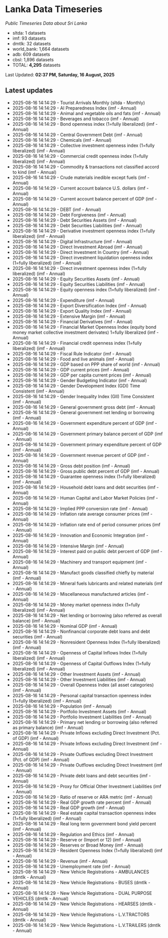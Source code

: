 # Lanka Data Timeseries
*Public Timeseries Data about Sri Lanka*

* sltda: 1 datasets
* imf: 93 datasets
* dmtlk: 32 datasets
* world_bank: 1,664 datasets
* adb: 609 datasets
* cbsl: 1,896 datasets
* TOTAL: **4,295** datasets

Last Updated: **02:37 PM, Saturday, 16 August, 2025**

## Latest updates

* 2025-08-16 14:14:29 - Tourist Arrivals Monthly (sltda - Monthly)
* 2025-08-16 14:14:29 - AI Preparedness Index (imf - Annual)
* 2025-08-16 14:14:29 - Animal and vegetable oils and fats (imf - Annual)
* 2025-08-16 14:14:29 - Beverages and tobacco (imf - Annual)
* 2025-08-16 14:14:29 - Bond openness index (1=fully liberalized) (imf - Annual)
* 2025-08-16 14:14:29 - Central Government Debt (imf - Annual)
* 2025-08-16 14:14:29 - Chemicals (imf - Annual)
* 2025-08-16 14:14:29 - Collective investment openness index (1=fully liberalized) (imf - Annual)
* 2025-08-16 14:14:29 - Commercial credit openness index (1=fully liberalized) (imf - Annual)
* 2025-08-16 14:14:29 - Commodity & transactions not classified accord to kind (imf - Annual)
* 2025-08-16 14:14:29 - Crude materials inedible except fuels (imf - Annual)
* 2025-08-16 14:14:29 - Current account balance U.S. dollars (imf - Annual)
* 2025-08-16 14:14:29 - Current account balance percent of GDP (imf - Annual)
* 2025-08-16 14:14:29 - DEBT (imf - Annual)
* 2025-08-16 14:14:29 - Debt Forgiveness (imf - Annual)
* 2025-08-16 14:14:29 - Debt Securities Assets (imf - Annual)
* 2025-08-16 14:14:29 - Debt Securities Liabilities (imf - Annual)
* 2025-08-16 14:14:29 - Derivative investment openness index (1=fully liberalized) (imf - Annual)
* 2025-08-16 14:14:29 - Digital Infrastructure (imf - Annual)
* 2025-08-16 14:14:29 - Direct Investment Abroad (imf - Annual)
* 2025-08-16 14:14:29 - Direct Investment In Country (imf - Annual)
* 2025-08-16 14:14:29 - Direct investment liquidation openness index (1=fully liberalized) (imf - Annual)
* 2025-08-16 14:14:29 - Direct investment openness index (1=fully liberalized) (imf - Annual)
* 2025-08-16 14:14:29 - Equity Securities Assets (imf - Annual)
* 2025-08-16 14:14:29 - Equity Securities Liabilities (imf - Annual)
* 2025-08-16 14:14:29 - Equity openness index (1=fully liberalized) (imf - Annual)
* 2025-08-16 14:14:29 - Expenditure (imf - Annual)
* 2025-08-16 14:14:29 - Export Diversification Index (imf - Annual)
* 2025-08-16 14:14:29 - Export Quality Index (imf - Annual)
* 2025-08-16 14:14:29 - Extensive Margin (imf - Annual)
* 2025-08-16 14:14:29 - Financial Derivatives (imf - Annual)
* 2025-08-16 14:14:29 - Financial Market Openness Index (equity bond money market collective investment derivates) 1=fully liberalized (imf - Annual)
* 2025-08-16 14:14:29 - Financial credit openness index (1=fully liberalized) (imf - Annual)
* 2025-08-16 14:14:29 - Fiscal Rule Indicator (imf - Annual)
* 2025-08-16 14:14:29 - Food and live animals (imf - Annual)
* 2025-08-16 14:14:29 - GDP based on PPP share of world (imf - Annual)
* 2025-08-16 14:14:29 - GDP current prices (imf - Annual)
* 2025-08-16 14:14:29 - GDP per capita current prices (imf - Annual)
* 2025-08-16 14:14:29 - Gender Budgeting Indicator (imf - Annual)
* 2025-08-16 14:14:29 - Gender Development Index (GDI) Time Consistent (imf - Annual)
* 2025-08-16 14:14:29 - Gender Inequality Index (GII) Time Consistent (imf - Annual)
* 2025-08-16 14:14:29 - General government gross debt (imf - Annual)
* 2025-08-16 14:14:29 - General government net lending or borrowing (imf - Annual)
* 2025-08-16 14:14:29 - Government expenditure percent of GDP (imf - Annual)
* 2025-08-16 14:14:29 - Government primary balance percent of GDP (imf - Annual)
* 2025-08-16 14:14:29 - Government primary expenditure percent of GDP (imf - Annual)
* 2025-08-16 14:14:29 - Government revenue percent of GDP (imf - Annual)
* 2025-08-16 14:14:29 - Gross debt position (imf - Annual)
* 2025-08-16 14:14:29 - Gross public debt percent of GDP (imf - Annual)
* 2025-08-16 14:14:29 - Guarantee openness index (1=fully liberalized) (imf - Annual)
* 2025-08-16 14:14:29 - Household debt loans and debt securities (imf - Annual)
* 2025-08-16 14:14:29 - Human Capital and Labor Market Policies (imf - Annual)
* 2025-08-16 14:14:29 - Implied PPP conversion rate (imf - Annual)
* 2025-08-16 14:14:29 - Inflation rate average consumer prices (imf - Annual)
* 2025-08-16 14:14:29 - Inflation rate end of period consumer prices (imf - Annual)
* 2025-08-16 14:14:29 - Innovation and Economic Integration (imf - Annual)
* 2025-08-16 14:14:29 - Intensive Margin (imf - Annual)
* 2025-08-16 14:14:29 - Interest paid on public debt percent of GDP (imf - Annual)
* 2025-08-16 14:14:29 - Machinery and transport equipment (imf - Annual)
* 2025-08-16 14:14:29 - Manufact goods classified chiefly by material (imf - Annual)
* 2025-08-16 14:14:29 - Mineral fuels lubricants and related materials (imf - Annual)
* 2025-08-16 14:14:29 - Miscellaneous manufactured articles (imf - Annual)
* 2025-08-16 14:14:29 - Money market openness index (1=fully liberalized) (imf - Annual)
* 2025-08-16 14:14:29 - Net lending or borrowing (also referred as overall balance) (imf - Annual)
* 2025-08-16 14:14:29 - Nominal GDP (imf - Annual)
* 2025-08-16 14:14:29 - Nonfinancial corporate debt loans and debt securities (imf - Annual)
* 2025-08-16 14:14:29 - Nonresident Openness Index (1=fully liberalized) (imf - Annual)
* 2025-08-16 14:14:29 - Openness of Capital Inflows Index (1=fully liberalized) (imf - Annual)
* 2025-08-16 14:14:29 - Openness of Capital Outflows Index (1=fully liberalized) (imf - Annual)
* 2025-08-16 14:14:29 - Other Investment Assets (imf - Annual)
* 2025-08-16 14:14:29 - Other Investment Liabilities (imf - Annual)
* 2025-08-16 14:14:29 - Overall Openness Index (all asset categories) (imf - Annual)
* 2025-08-16 14:14:29 - Personal capital transaction openness index (1=fully liberalized) (imf - Annual)
* 2025-08-16 14:14:29 - Population (imf - Annual)
* 2025-08-16 14:14:29 - Portfolio Investment Assets (imf - Annual)
* 2025-08-16 14:14:29 - Portfolio Investment Liabilities (imf - Annual)
* 2025-08-16 14:14:29 - Primary net lending or borrowing (also referred as primary balance) (imf - Annual)
* 2025-08-16 14:14:29 - Private Inflows excluding Direct Investment (Pct. of GDP) (imf - Annual)
* 2025-08-16 14:14:29 - Private Inflows excluding Direct Investment (imf - Annual)
* 2025-08-16 14:14:29 - Private Outflows excluding Direct Investment (Pct. of GDP) (imf - Annual)
* 2025-08-16 14:14:29 - Private Outflows excluding Direct Investment (imf - Annual)
* 2025-08-16 14:14:29 - Private debt loans and debt securities (imf - Annual)
* 2025-08-16 14:14:29 - Proxy for Official Other Investment Liabilities (imf - Annual)
* 2025-08-16 14:14:29 - Ratio of reserve or ARA metric (imf - Annual)
* 2025-08-16 14:14:29 - Real GDP growth rate percent (imf - Annual)
* 2025-08-16 14:14:29 - Real GDP growth (imf - Annual)
* 2025-08-16 14:14:29 - Real estate capital transaction openness index (1=fully liberalized) (imf - Annual)
* 2025-08-16 14:14:29 - Real long term government bond yield percent (imf - Annual)
* 2025-08-16 14:14:29 - Regulation and Ethics (imf - Annual)
* 2025-08-16 14:14:29 - Reserve or (Import or 12) (imf - Annual)
* 2025-08-16 14:14:29 - Reserves or Broad Money (imf - Annual)
* 2025-08-16 14:14:29 - Resident Openness Index (1=fully liberalized) (imf - Annual)
* 2025-08-16 14:14:29 - Revenue (imf - Annual)
* 2025-08-16 14:14:29 - Unemployment rate (imf - Annual)
* 2025-08-16 14:14:29 - New Vehicle Registrations - AMBULANCES (dmtlk - Annual)
* 2025-08-16 14:14:29 - New Vehicle Registrations - BUSES (dmtlk - Annual)
* 2025-08-16 14:14:29 - New Vehicle Registrations - DUAL PURPOSE VEHICLES (dmtlk - Annual)
* 2025-08-16 14:14:29 - New Vehicle Registrations - HEARSES (dmtlk - Annual)
* 2025-08-16 14:14:29 - New Vehicle Registrations - L.V.TRACTORS (dmtlk - Annual)
* 2025-08-16 14:14:29 - New Vehicle Registrations - L.V.TRAILERS (dmtlk - Annual)